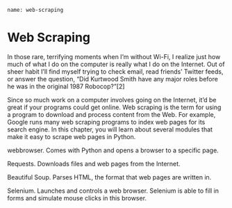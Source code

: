 ```ngMeta
name: web-scraping
```
# Web Scraping
In those rare, terrifying moments when I’m without Wi-Fi, I realize just how much of what I do on the computer is really what I do on the Internet. Out of sheer habit I’ll find myself trying to check email, read friends’ Twitter feeds, or answer the question, “Did Kurtwood Smith have any major roles before he was in the original 1987 Robocop?”[2]

Since so much work on a computer involves going on the Internet, it’d be great if your programs could get online. Web scraping is the term for using a program to download and process content from the Web. For example, Google runs many web scraping programs to index web pages for its search engine. In this chapter, you will learn about several modules that make it easy to scrape web pages in Python.

webbrowser. Comes with Python and opens a browser to a specific page.

Requests. Downloads files and web pages from the Internet.

Beautiful Soup. Parses HTML, the format that web pages are written in.

Selenium. Launches and controls a web browser. Selenium is able to fill in forms and simulate mouse clicks in this browser.